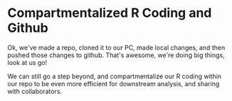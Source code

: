 # Compartmentalized R Coding and Github
Ok, we've made a repo, cloned it to our PC, made local changes, and then pushed those changes to github. That's awesome, we're doing big things, look at us go!

We can still go a step beyond, and compartmentalize our R coding within our repo to be even more efficient for downstream analysis, and sharing with collaborators. 
